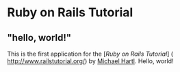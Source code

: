 # Ruby on Rails Tutorial

## "hello, world!"

This is the first application for the
[*Ruby on Rails Tutorial*] ( http://www.railstutorial.org/)
by [Michael Hartl](http://www.michaelhartl.com/). Hello, world!
